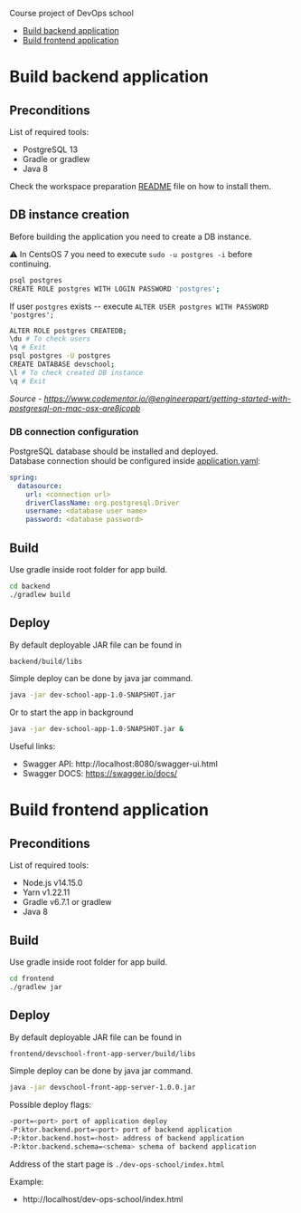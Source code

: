 Course project of DevOps school
- [Build backend application](https://github.com/tdevopsschool/course-project#build-backend-application)
- [Build frontend application](https://github.com/tdevopsschool/course-project#build-frontend-application)

# Build backend application

## Preconditions

List of required tools:
<ul>
    <li>PostgreSQL 13</li>
    <li>Gradle or gradlew</li>
    <li>Java 8</li>
</ul>

Check the workspace preparation [README](https://github.com/tdevopsschool/.github/tree/main/Workspace-Preparation) file on how to install them.

## DB instance creation

Before building the application you need to create a DB instance.

⚠️ In CentsOS 7 you need to execute `sudo -u postgres -i` before continuing.

```bash
psql postgres
CREATE ROLE postgres WITH LOGIN PASSWORD 'postgres';
```

If user `postgres` exists -- execute `ALTER USER postgres WITH PASSWORD 'postgres';`

```bash
ALTER ROLE postgres CREATEDB;
\du # To check users
\q # Exit
psql postgres -U postgres
CREATE DATABASE devschool;
\l # To check created DB instance
\q # Exit
```

*Source - https://www.codementor.io/@engineerapart/getting-started-with-postgresql-on-mac-osx-are8jcopb*

### DB connection configuration

PostgreSQL database should be installed and deployed.<br>
Database connection should be configured inside [application.yaml](backend/src/main/resources/application.yaml):

```yaml
spring:
  datasource:
    url: <connection url>
    driverClassName: org.postgresql.Driver
    username: <database user name>
    password: <database password>
```

## Build

Use gradle inside root folder for app build.

```bash
cd backend
./gradlew build
```

## Deploy

By default deployable JAR file can be found in

```bash
backend/build/libs
```

Simple deploy can be done by java jar command.

```bash
java -jar dev-school-app-1.0-SNAPSHOT.jar
```

Or to start the app in background

```bash
java -jar dev-school-app-1.0-SNAPSHOT.jar & 
```

Useful links:

* Swagger API: http://localhost:8080/swagger-ui.html
* Swagger DOCS: https://swagger.io/docs/


# Build frontend application

## Preconditions

List of required tools:
<ul>
    <li>Node.js v14.15.0</li>
    <li>Yarn v1.22.11</li>
    <li>Gradle v6.7.1 or gradlew</li>
    <li>Java 8</li>
</ul>

## Build

Use gradle inside root folder for app build.

```bash
cd frontend
./gradlew jar
```

## Deploy

By default deployable JAR file can be found in

```bash
frontend/devschool-front-app-server/build/libs
```

Simple deploy can be done by java jar command.

```bash
java -jar devschool-front-app-server-1.0.0.jar
```
Possible deploy flags:

```bash
-port=<port> port of application deploy
-P:ktor.backend.port=<port> port of backend application
-P:ktor.backend.host=<host> address of backend application     
-P:ktor.backend.schema=<schema> schema of backend application   
```

Address of the start page is `./dev-ops-school/index.html`

Example:
- http://localhost/dev-ops-school/index.html

